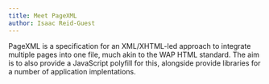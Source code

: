 ```yaml
---
title: Meet PageXML
author: Isaac Reid-Guest
---
```


PageXML is a specification for an XML/XHTML-led approach to integrate multiple pages into one file, much akin to the WAP HTML standard. The aim is to also provide a JavaScript polyfill for this, alongside provide libraries for a number of application implentations.

